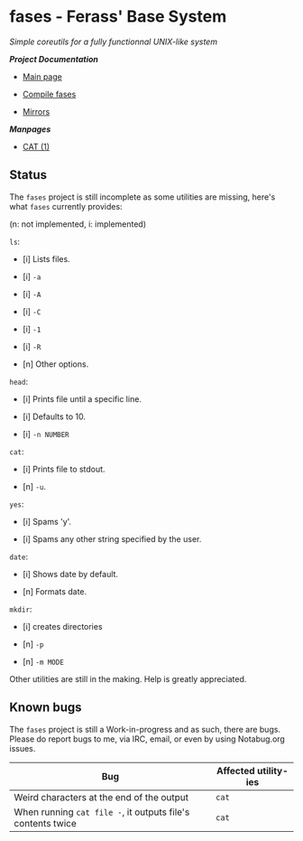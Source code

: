 # fases - Ferass' Base System

*Simple coreutils for a fully functionnal UNIX-like system*

***Project Documentation***

- [Main page](README.md)

- [Compile fases](COMPILE.md)

- [Mirrors](MIRRORS.md)

***Manpages***

- [CAT (1)](man/cat.1)

## Status

The `fases` project is still incomplete as some utilities are missing, here's 
what `fases` currently provides:

(n: not implemented, i: implemented)

`ls`:

- [i] Lists files.

- [i] `-a`

- [i] `-A`

- [i] `-C`

- [i] `-1`

- [i] `-R`

- [n] Other options.

`head`:

- [i] Prints file until a specific line.

- [i] Defaults to 10.

- [i] `-n NUMBER`

`cat`:

- [i] Prints file to stdout.

- [n] `-u`. 

`yes`:

- [i] Spams 'y'.

- [i] Spams any other string specified by the user.

`date`:

- [i] Shows date by default.

- [n] Formats date.

`mkdir`:

- [i] creates directories

- [n] `-p`

- [n] `-m MODE`

Other utilities are still in the making. Help is greatly appreciated.

## Known bugs

The `fases` project is still a Work-in-progress and as such, there are bugs.
Please do report bugs to me, via IRC, email, or even by using Notabug.org 
issues.

| Bug                                          | Affected utility-ies |
|-------------------------------------------------------------|-------|
| Weird characters at the end of the output                   | `cat` |
| When running `cat file -`, it outputs file's contents twice | `cat` |

